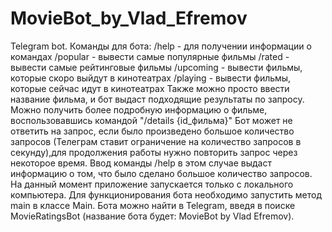 # MovieBot_by_Vlad_Efremov
Telegram bot.
Команды для бота:
/help - для получении информации о командах 
/popular - вывести самые популярные фильмы
/rated - вывести самые рейтинговые фильмы
/upcoming - вывести фильмы, которые скоро выйдут в кинотеатрах
/playing - вывести фильмы, которые сейчас идут в кинотеатрах 
Также можно просто ввести название фильма, и бот выдаст подходящие результаты по запросу.
Можно получить более подробную информацию о фильме, воспользовавшись командой "/details {id_фильма}" 
Бот может не ответить на запрос, если было произведено большое количество запросов (Телеграм ставит ограничение на количество запросов в секунду),для продолжения работы нужно повторить запрос через некоторое время. Ввод команды /help в этом случае выдаст информацию о том, что было сделано большое количество запросов.
На данный момент приложение запускается только с локального компьютера. Для функционирования бота необходимо запустить метод main в классе Main.
Бота можно найти в Telegram, введя в поиске MovieRatingsBot (название бота будет: MovieBot by Vlad Efremov).
